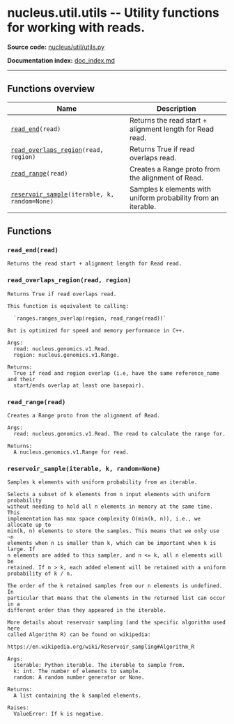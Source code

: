 # nucleus.util.utils -- Utility functions for working with reads.
**Source code:** [nucleus/util/utils.py](https://github.com/google/nucleus/tree/master/nucleus/util/utils.py)

**Documentation index:** [doc_index.md](../../doc_index.md)

---


## Functions overview
Name | Description
-----|------------
[`read_end`](#read_end)`(read)` | Returns the read start + alignment length for Read read.
[`read_overlaps_region`](#read_overlaps_region)`(read, region)` | Returns True if read overlaps read.
[`read_range`](#read_range)`(read)` | Creates a Range proto from the alignment of Read.
[`reservoir_sample`](#reservoir_sample)`(iterable, k, random=None)` | Samples k elements with uniform probability from an iterable.

## Functions
<a name="read_end"></a>
### `read_end(read)`
```
Returns the read start + alignment length for Read read.
```

<a name="read_overlaps_region"></a>
### `read_overlaps_region(read, region)`
```
Returns True if read overlaps read.

This function is equivalent to calling:

  `ranges.ranges_overlap(region, read_range(read))`

But is optimized for speed and memory performance in C++.

Args:
  read: nucleus.genomics.v1.Read.
  region: nucleus.genomics.v1.Range.

Returns:
  True if read and region overlap (i.e, have the same reference_name and their
  start/ends overlap at least one basepair).
```

<a name="read_range"></a>
### `read_range(read)`
```
Creates a Range proto from the alignment of Read.

Args:
  read: nucleus.genomics.v1.Read. The read to calculate the range for.

Returns:
  A nucleus.genomics.v1.Range for read.
```

<a name="reservoir_sample"></a>
### `reservoir_sample(iterable, k, random=None)`
```
Samples k elements with uniform probability from an iterable.

Selects a subset of k elements from n input elements with uniform probability
without needing to hold all n elements in memory at the same time. This
implementation has max space complexity O(min(k, n)), i.e., we allocate up to
min(k, n) elements to store the samples. This means that we only use ~n
elements when n is smaller than k, which can be important when k is large. If
n elements are added to this sampler, and n <= k, all n elements will be
retained. If n > k, each added element will be retained with a uniform
probability of k / n.

The order of the k retained samples from our n elements is undefined. In
particular that means that the elements in the returned list can occur in a
different order than they appeared in the iterable.

More details about reservoir sampling (and the specific algorithm used here
called Algorithm R) can be found on wikipedia:

https://en.wikipedia.org/wiki/Reservoir_sampling#Algorithm_R

Args:
  iterable: Python iterable. The iterable to sample from.
  k: int. The number of elements to sample.
  random: A random number generator or None.

Returns:
  A list containing the k sampled elements.

Raises:
  ValueError: If k is negative.
```

